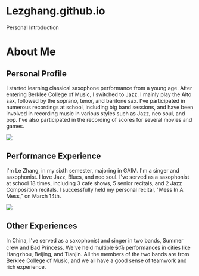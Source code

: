# Lezghang.github.io

<!DOCTYPE html>
<html lang="en">

<head>
    <meta charset="UTF-8">
    <meta name="viewport" content="width=device-width, initial-scale=1.0">
    <link href="https://cdnjs.cloudflare.com/ajax/libs/font-awesome/6.7.2/css/all.min.css" rel="stylesheet">
    Personal Introduction
</head>

<body class="bg-gray-100 text-gray-800 font-sans">
    <div class="container mx-auto p-8">
        <h1 class="text-3xl font-bold mb-6">About Me</h1>
        <div class="bg-white p-6 rounded-md shadow-md mb-8">
            <h2 class="text-xl font-bold mb-4">Personal Profile</h2>
            <p>I started learning classical saxophone performance from a young age. After entering Berklee College of Music, I switched to Jazz. I mainly play the Alto sax, followed by the soprano, tenor, and baritone sax. I've participated in numerous recordings at school, including big band sessions, and have been involved in recording music in various styles such as Jazz, neo soul, and pop. I've also participated in the recording of scores for several movies and games.</p>
            <img src="https://img.picui.cn/free/2025/04/17/68011f888319d.jpg">
        </div>
        <div class="bg-white p-6 rounded-md shadow-md mb-8">
            <h2 class="text-xl font-bold mb-4">Performance Experience</h2>
            <p>I'm Le Zhang, in my sixth semester, majoring in GAIM. I'm a singer and saxophonist. I love Jazz, Blues, and neo soul. I've served as a saxophonist at school 18 times, including 3 cafe shows, 5 senior recitals, and 2 Jazz Composition recitals. I successfully held my personal recital, "Mess In A Mess," on March 14th.</p>
            <img src="https://img.picui.cn/free/2025/04/17/68011f887e945.jpg">
        </div>
        <div class="bg-white p-6 rounded-md shadow-md">
            <h2 class="text-xl font-bold mb-4">Other Experiences</h2>
            <p>In China, I've served as a saxophonist and singer in two bands, Summer crew and Bad Princess. We've held multiple专场 performances in cities like Hangzhou, Beijing, and Tianjin. All the members of the two bands are from Berklee College of Music, and we all have a good sense of teamwork and rich experience.</p>
        </div>
    </div>
</body>

</html>
    
